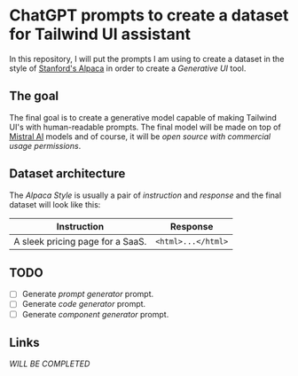# ChatGPT prompts to create a dataset for Tailwind UI assistant

In this repository, I will put the prompts I am using to create a dataset in the style of [Stanford's Alpaca](https://github.com/tatsu-lab/stanford_alpaca) in order to create a _Generative UI_ tool.

## The goal

The final goal is to create a generative model capable of making Tailwind UI's with human-readable prompts. The final model will be made on top of [Mistral AI](https://mistral.ai) models and of course, it will be _open source with commercial usage permissions_.

## Dataset architecture

The _Alpaca Style_ is usually a pair of _instruction_ and _response_ and the final dataset will look like this:

| Instruction | Response |
|:---------------------------------:|:--------------------------------:|
| A sleek pricing page for a SaaS.| ```<html>...</html>```             |

## TODO

- [ ] Generate _prompt generator_ prompt.
- [ ] Generate _code generator_ prompt.
- [ ] Generate _component generator_ prompt.

## Links

_WILL BE COMPLETED_